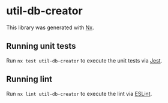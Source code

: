 # util-db-creator

This library was generated with [Nx](https://nx.dev).

## Running unit tests

Run `nx test util-db-creator` to execute the unit tests via [Jest](https://jestjs.io).

## Running lint

Run `nx lint util-db-creator` to execute the lint via [ESLint](https://eslint.org/).
